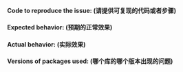 <!--
Have a question? Ask us on [StackOverflow](https://stackoverflow.com/questions/ask?tags=dvajs).
Found a bug? Please fill out the sections below.
Give enough details and be polite when writing in text. Thanks!
-->

<!--
有问题？请在 https://segmentfault.com/ 上提问或者[加微信群互助](https://github.com/dvajs/dva/issues/1150)。
发现 bug？请填写以下内容，尽量详细。
-->

#### Code to reproduce the issue: (请提供可复现的代码或者步骤)


#### Expected behavior: (预期的正常效果)


#### Actual behavior: (实际效果)


#### Versions of packages used: (哪个库的哪个版本出现的问题)

